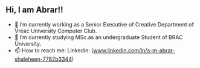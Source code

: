 ## Hi, I am Abrar!!

- 🔭 I’m currently working as a Senior Executive of Creative Department of Vreac University Computer Club.
- 🌱 I’m currently studying MSc.as an undergraduate Student of BRAC University.
- 📫 How to reach me: Linkedin: (www.linkedin.com/in/s-m-abrar-shaleheen-7782b3344) 
